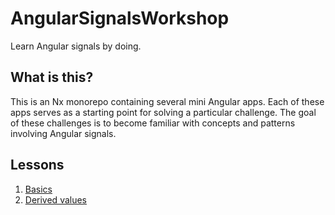 # AngularSignalsWorkshop

Learn Angular signals by doing.

## What is this?

This is an Nx monorepo containing several mini Angular apps. Each of these apps serves as a starting point for solving a particular challenge. The goal of these challenges is to become familiar with concepts and patterns involving Angular signals.

## Lessons

1. [Basics](./apps/01-basics/)
2. [Derived values](./apps/02-derived-values/)
